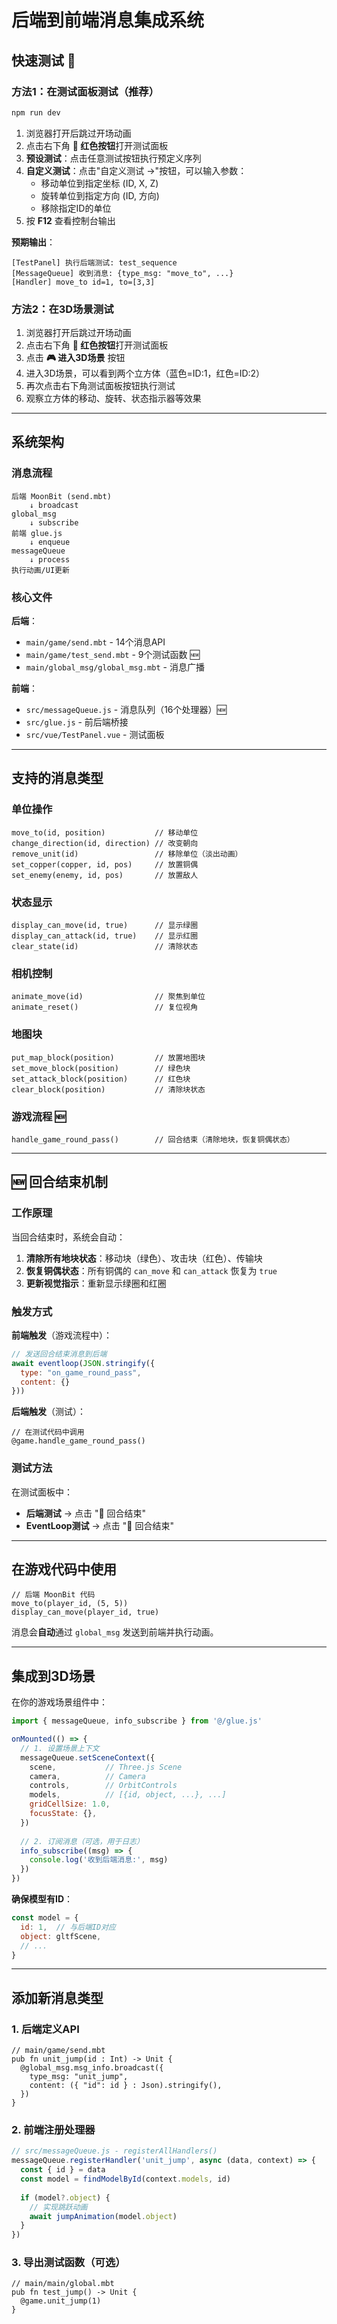 # 后端到前端消息集成系统

## 快速测试 🚀

### 方法1：在测试面板测试（推荐）

```bash
npm run dev
```

1. 浏览器打开后跳过开场动画
2. 点击右下角 **🧪 红色按钮**打开测试面板
3. **预设测试**：点击任意测试按钮执行预定义序列
4. **自定义测试**：点击"自定义测试 →"按钮，可以输入参数：
   - 移动单位到指定坐标 (ID, X, Z)
   - 旋转单位到指定方向 (ID, 方向)
   - 移除指定ID的单位
5. 按 **F12** 查看控制台输出

**预期输出**：
```
[TestPanel] 执行后端测试: test_sequence
[MessageQueue] 收到消息: {type_msg: "move_to", ...}
[Handler] move_to id=1, to=[3,3]
```

### 方法2：在3D场景测试

1. 浏览器打开后跳过开场动画
2. 点击右下角 **🧪 红色按钮**打开测试面板
3. 点击 **🎮 进入3D场景** 按钮
4. 进入3D场景，可以看到两个立方体（蓝色=ID:1，红色=ID:2）
5. 再次点击右下角测试面板按钮执行测试
6. 观察立方体的移动、旋转、状态指示器等效果

---

## 系统架构

### 消息流程

```
后端 MoonBit (send.mbt)
    ↓ broadcast
global_msg
    ↓ subscribe
前端 glue.js
    ↓ enqueue
messageQueue
    ↓ process
执行动画/UI更新
```

### 核心文件

**后端**：
- `main/game/send.mbt` - 14个消息API
- `main/game/test_send.mbt` - 9个测试函数 🆕
- `main/global_msg/global_msg.mbt` - 消息广播

**前端**：
- `src/messageQueue.js` - 消息队列（16个处理器）🆕
- `src/glue.js` - 前后端桥接
- `src/vue/TestPanel.vue` - 测试面板

---

## 支持的消息类型

### 单位操作
```moonbit
move_to(id, position)           // 移动单位
change_direction(id, direction) // 改变朝向
remove_unit(id)                 // 移除单位（淡出动画）
set_copper(copper, id, pos)     // 放置铜偶
set_enemy(enemy, id, pos)       // 放置敌人
```

### 状态显示
```moonbit
display_can_move(id, true)      // 显示绿圈
display_can_attack(id, true)    // 显示红圈
clear_state(id)                 // 清除状态
```

### 相机控制
```moonbit
animate_move(id)                // 聚焦到单位
animate_reset()                 // 复位视角
```

### 地图块
```moonbit
put_map_block(position)         // 放置地图块
set_move_block(position)        // 绿色块
set_attack_block(position)      // 红色块
clear_block(position)           // 清除块状态
```

### 游戏流程 🆕
```moonbit
handle_game_round_pass()        // 回合结束（清除地块，恢复铜偶状态）
```

---

## 🆕 回合结束机制

### 工作原理

当回合结束时，系统会自动：
1. **清除所有地块状态**：移动块（绿色）、攻击块（红色）、传输块
2. **恢复铜偶状态**：所有铜偶的 `can_move` 和 `can_attack` 恢复为 `true`
3. **更新视觉指示**：重新显示绿圈和红圈

### 触发方式

**前端触发**（游戏流程中）：
```javascript
// 发送回合结束消息到后端
await eventloop(JSON.stringify({
  type: "on_game_round_pass",
  content: {}
}))
```

**后端触发**（测试）：
```moonbit
// 在测试代码中调用
@game.handle_game_round_pass()
```

### 测试方法

在测试面板中：
- **后端测试** → 点击 "🔄 回合结束"
- **EventLoop测试** → 点击 "🔄 回合结束"

---

## 在游戏代码中使用

```moonbit
// 后端 MoonBit 代码
move_to(player_id, (5, 5))
display_can_move(player_id, true)
```

消息会**自动**通过 `global_msg` 发送到前端并执行动画。

---

## 集成到3D场景

在你的游戏场景组件中：

```javascript
import { messageQueue, info_subscribe } from '@/glue.js'

onMounted(() => {
  // 1. 设置场景上下文
  messageQueue.setSceneContext({
    scene,           // Three.js Scene
    camera,          // Camera
    controls,        // OrbitControls
    models,          // [{id, object, ...}, ...]
    gridCellSize: 1.0,
    focusState: {},
  })
  
  // 2. 订阅消息（可选，用于日志）
  info_subscribe((msg) => {
    console.log('收到后端消息:', msg)
  })
})
```

**确保模型有ID**：
```javascript
const model = {
  id: 1,  // 与后端ID对应
  object: gltfScene,
  // ...
}
```

---

## 添加新消息类型

### 1. 后端定义API

```moonbit
// main/game/send.mbt
pub fn unit_jump(id : Int) -> Unit {
  @global_msg.msg_info.broadcast({
    type_msg: "unit_jump",
    content: ({ "id": id } : Json).stringify(),
  })
}
```

### 2. 前端注册处理器

```javascript
// src/messageQueue.js - registerAllHandlers()
messageQueue.registerHandler('unit_jump', async (data, context) => {
  const { id } = data
  const model = findModelById(context.models, id)
  
  if (model?.object) {
    // 实现跳跃动画
    await jumpAnimation(model.object)
  }
})
```

### 3. 导出测试函数（可选）

```moonbit
// main/main/global.mbt
pub fn test_jump() -> Unit {
  @game.unit_jump(1)
}
```

